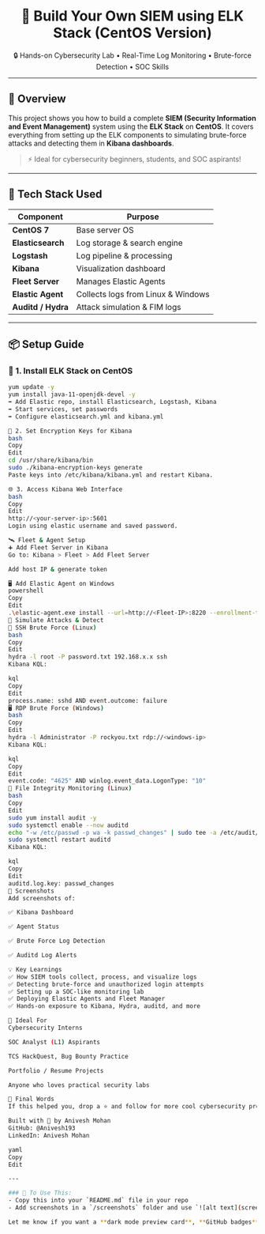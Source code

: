 <h1 align="center">🚀 Build Your Own SIEM using ELK Stack (CentOS Version)</h1>
<p align="center">
  🔒 Hands-on Cybersecurity Lab • Real-Time Log Monitoring • Brute-force Detection • SOC Skills
</p>

---

## 📘 Overview

This project shows you how to build a complete **SIEM (Security Information and Event Management)** system using the **ELK Stack** on **CentOS**. It covers everything from setting up the ELK components to simulating brute-force attacks and detecting them in **Kibana dashboards**.

> ⚡ Ideal for cybersecurity beginners, students, and SOC aspirants!

---

## 🧰 Tech Stack Used

| Component         | Purpose                                |
|-------------------|----------------------------------------|
| **CentOS 7**       | Base server OS                         |
| **Elasticsearch**  | Log storage & search engine            |
| **Logstash**       | Log pipeline & processing              |
| **Kibana**         | Visualization dashboard                |
| **Fleet Server**   | Manages Elastic Agents                 |
| **Elastic Agent**  | Collects logs from Linux & Windows     |
| **Auditd / Hydra** | Attack simulation & FIM logs           |

---

## 📦 Setup Guide

### 🔧 1. Install ELK Stack on CentOS

```bash
yum update -y
yum install java-11-openjdk-devel -y
➡️ Add Elastic repo, install Elasticsearch, Logstash, Kibana
➡️ Start services, set passwords
➡️ Configure elasticsearch.yml and kibana.yml

🔐 2. Set Encryption Keys for Kibana
bash
Copy
Edit
cd /usr/share/kibana/bin
sudo ./kibana-encryption-keys generate
Paste keys into /etc/kibana/kibana.yml and restart Kibana.

🌐 3. Access Kibana Web Interface
bash
Copy
Edit
http://<your-server-ip>:5601
Login using elastic username and saved password.

🛰️ Fleet & Agent Setup
➕ Add Fleet Server in Kibana
Go to: Kibana > Fleet > Add Fleet Server

Add host IP & generate token

🖥️ Add Elastic Agent on Windows
powershell
Copy
Edit
.\elastic-agent.exe install --url=http://<Fleet-IP>:8220 --enrollment-token=<TOKEN> --insecure
🎯 Simulate Attacks & Detect
🔐 SSH Brute Force (Linux)
bash
Copy
Edit
hydra -l root -P password.txt 192.168.x.x ssh
Kibana KQL:

kql
Copy
Edit
process.name: sshd AND event.outcome: failure
🖥️ RDP Brute Force (Windows)
bash
Copy
Edit
hydra -l Administrator -P rockyou.txt rdp://<windows-ip>
Kibana KQL:

kql
Copy
Edit
event.code: "4625" AND winlog.event_data.LogonType: "10"
📁 File Integrity Monitoring (Linux)
bash
Copy
Edit
sudo yum install audit -y
sudo systemctl enable --now auditd
echo "-w /etc/passwd -p wa -k passwd_changes" | sudo tee -a /etc/audit/rules.d/audit.rules
sudo systemctl restart auditd
Kibana KQL:

kql
Copy
Edit
auditd.log.key: passwd_changes
📸 Screenshots
Add screenshots of:

✅ Kibana Dashboard

✅ Agent Status

✅ Brute Force Log Detection

✅ Auditd Log Alerts

💡 Key Learnings
✅ How SIEM tools collect, process, and visualize logs
✅ Detecting brute-force and unauthorized login attempts
✅ Setting up a SOC-like monitoring lab
✅ Deploying Elastic Agents and Fleet Manager
✅ Hands-on exposure to Kibana, Hydra, auditd, and more

🧠 Ideal For
Cybersecurity Interns

SOC Analyst (L1) Aspirants

TCS HackQuest, Bug Bounty Practice

Portfolio / Resume Projects

Anyone who loves practical security labs

🙌 Final Words
If this helped you, drop a ⭐️ and follow for more cool cybersecurity projects.

Built with 💙 by Anivesh Mohan
GitHub: @Anivesh193
LinkedIn: Anivesh Mohan

yaml
Copy
Edit

---

### 🔧 To Use This:
- Copy this into your `README.md` file in your repo
- Add screenshots in a `/screenshots` folder and use `![alt text](screenshots/img.png)` if needed

Let me know if you want a **dark mode preview card**, **GitHub badges**, or a **hosted demo link** section 

